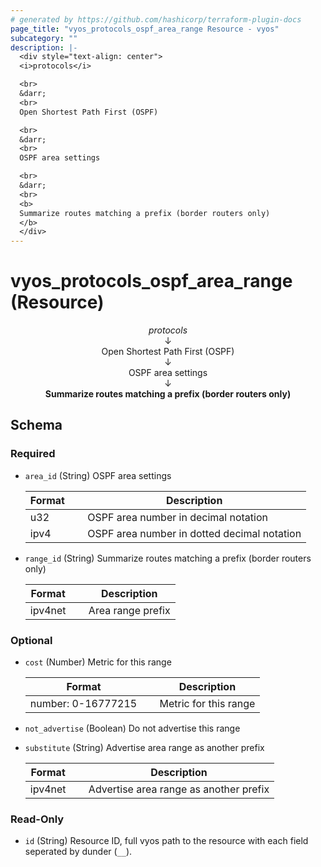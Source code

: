 ```yaml
---
# generated by https://github.com/hashicorp/terraform-plugin-docs
page_title: "vyos_protocols_ospf_area_range Resource - vyos"
subcategory: ""
description: |-
  <div style="text-align: center">
  <i>protocols</i>

  <br>
  &darr;
  <br>
  Open Shortest Path First (OSPF)

  <br>
  &darr;
  <br>
  OSPF area settings

  <br>
  &darr;
  <br>
  <b>
  Summarize routes matching a prefix (border routers only)
  </b>
  </div>
---
```


# vyos_protocols_ospf_area_range (Resource)

<div style="text-align: center">
<i>protocols</i>

<br>
&darr;
<br>
Open Shortest Path First (OSPF)

<br>
&darr;
<br>
OSPF area settings

<br>
&darr;
<br>
<b>
Summarize routes matching a prefix (border routers only)
</b>
</div>



<!-- schema generated by tfplugindocs -->
## Schema

### Required

- `area_id` (String) OSPF area settings

    |  Format &emsp; | Description  |
    |----------|---------------|
    |  u32  &emsp; |  OSPF area number in decimal notation  |
    |  ipv4  &emsp; |  OSPF area number in dotted decimal notation  |
- `range_id` (String) Summarize routes matching a prefix (border routers only)

    |  Format &emsp; | Description  |
    |----------|---------------|
    |  ipv4net  &emsp; |  Area range prefix  |

### Optional

- `cost` (Number) Metric for this range

    |  Format &emsp; | Description  |
    |----------|---------------|
    |  number: 0-16777215  &emsp; |  Metric for this range  |
- `not_advertise` (Boolean) Do not advertise this range
- `substitute` (String) Advertise area range as another prefix

    |  Format &emsp; | Description  |
    |----------|---------------|
    |  ipv4net  &emsp; |  Advertise area range as another prefix  |

### Read-Only

- `id` (String) Resource ID, full vyos path to the resource with each field seperated by dunder (`__`).
